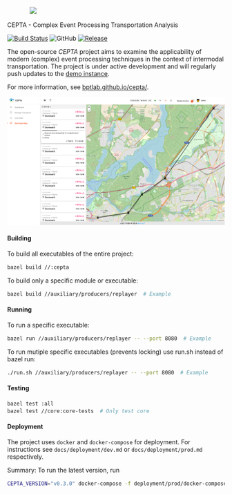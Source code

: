 <p align="center">
  <img style="display:inline-block" width="400px" src="https://user-images.githubusercontent.com/19370911/80150874-706f2e80-85b9-11ea-92e8-2a4bf79c0314.png">
</p>

CEPTA - Complex Event Processing Transportation Analysis

[![Build Status](https://travis-ci.com/bptlab/cepta.svg?branch=master)](https://travis-ci.com/bptlab/cepta)
![GitHub](https://img.shields.io/github/license/bptlab/cepta)
[![Release](https://img.shields.io/github/release/bptlab/cepta)](https://github.com/bptlab/cepta/releases/latest)

The open-source *CEPTA* project aims to examine the applicability of
modern (complex) event processing 
techniques in the context of intermodal transportation.
The project is under active development and will regularly 
push updates to the [demo instance](https://bpt-lab.org/cepta).

For more information, see [bptlab.github.io/cepta/](https://bptlab.github.io/cepta/).

![Screenshot](web/images/screenshot-light.png)

#### Building
To build all executables of the entire project:
```bash
bazel build //:cepta
```
To build only a specific module or executable:
```bash
bazel build //auxiliary/producers/replayer  # Example
```

#### Running
To run a specific executable:
```bash
bazel run //auxiliary/producers/replayer -- --port 8080  # Example
```
To run mutiple specific executables (prevents locking) use run.sh instead of bazel run:
```bash
./run.sh //auxiliary/producers/replayer -- --port 8080  # Example
```



#### Testing
```bash
bazel test :all
bazel test //core:core-tests  # Only test core
``` 

#### Deployment
The project uses `docker` and `docker-compose` for deployment.
For instructions see `docs/deployment/dev.md` or `docs/deployment/prod.md` respectively.

Summary: To run the latest version, run 
```bash
CEPTA_VERSION="v0.3.0" docker-compose -f deployment/prod/docker-compose.yml up
```
